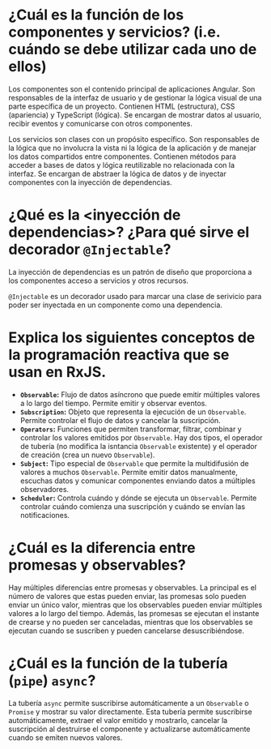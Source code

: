 # ¿Cuál es la función de los componentes y servicios? (i.e. cuándo se debe utilizar cada uno de ellos)
Los componentes son el contenido principal de aplicaciones Angular. Son responsables de la interfaz de usuario y de gestionar la lógica visual de una parte específica de un proyecto. Contienen HTML (estructura), CSS (apariencia) y TypeScript (lógica). Se encargan de mostrar datos al usuario, recibir eventos y comunicarse con otros componentes.

Los servicios son clases con un propósito específico. Son responsables de la lógica que no involucra la vista ni la lógica de la aplicación y de manejar los datos compartidos entre componentes. Contienen métodos para acceder a bases de datos y lógica reutilizable no relacionada con la interfaz. Se encargan de abstraer la lógica de datos y de inyectar componentes con la inyección de dependencias.

# ¿Qué es la <inyección de dependencias>? ¿Para qué sirve el decorador `@Injectable`?
La inyección de dependencias es un patrón de diseño que proporciona a los componentes acceso a servicios y otros recursos.

`@Injectable` es un decorador usado para marcar una clase de serivicio para poder ser inyectada en un componente como una dependencia.

# Explica los siguientes conceptos de la programación reactiva que se usan en RxJS.
 * **`Observable`:** Flujo de datos asíncrono que puede emitir múltiples valores a lo largo del tiempo. Permite emitir y observar eventos.
 * **`Subscription`:** Objeto que representa la ejecución de un `Observable`. Permite controlar el flujo de datos y cancelar la suscripción.
 * **`Operators`:** Funciones que permiten transformar, filtrar, combinar y controlar los valores emitidos por `Observable`. Hay dos tipos, el operador de tubería (no modifica la isntancia `Observable` existente) y el operador de creación (crea un nuevo `Observable`).
 * **`Subject`:** Tipo especial de `Observable` que permite la multidifusión de valores a muchos `Observable`. Permite emitir datos manualmente, escuchas datos y comunicar componentes enviando datos a múltiples observadores.
 * **`Scheduler`:** Controla cuándo y dónde se ejecuta un `Observable`. Permite controlar cuándo comienza una suscripción y cuándo se envían las notificaciones.

# ¿Cuál es la diferencia entre promesas y observables?
Hay múltiples diferencias entre promesas y observables. La principal es el número de valores que estas pueden enviar, las promesas solo pueden enviar un único valor, mientras que los observables pueden enviar múltiples valores a lo largo del tiempo. Además, las promesas se ejecutan el instante de crearse y no pueden ser canceladas, mientras que los observables se ejecutan cuando se suscriben y pueden cancelarse desuscribiéndose.

# ¿Cuál es la función de la tubería (`pipe`) `async`?
La tubería `async` permite suscribirse automáticamente a un `Observable` o `Promise` y mostrar su valor directamente. Esta tubería permite suscribirse automáticamente, extraer el valor emitido y mostrarlo, cancelar la suscripción al destruirse el componente y actualizarse automáticamente cuando se emiten nuevos valores.